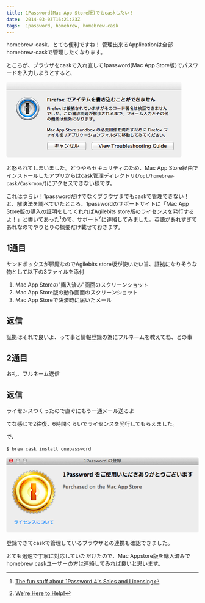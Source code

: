 ```yaml
---
title: 1Password(Mac App Store版)でもcaskしたい！
date:  2014-03-03T16:21:23Z
tags:  1password, homebrew, homebrew-cask
---
```


homebrew-cask、とても便利ですね！
管理出来るApplicationは全部homebrew-caskで管理したくなります。

ところが、ブラウザをcaskで入れ直して1password(Mac App Store版)でパスワードを入力しようとすると、

![サンドボックスエラー](error.png)

と怒られてしまいました。どうやらセキュリティのため、Mac App Store経由でインストールしたアプリからはcask管理ディレクトリ(`/opt/homebrew-cask/Caskroom/`)にアクセスできない様です。

<!-- more -->

これはつらい！1passwordだけでなくブラウザまでもcaskで管理できない！と、解決法を調べていたところ、1passwordのサポートサイトに「Mac App Store版の購入の証明をしてくれればAgilebits store版のライセンスを発行するよ！」と書いてあった[^agilebits_license]ので、サポート[^support]に連絡してみました。英語があれすぎてあれなのでやりとりの概要だけ載せておきます。

1通目
-------
サンドボックスが邪魔なのでAgilebits store版が使いたい旨、証拠になりそうな物として以下の3ファイルを添付

1. Mac App Storeの"購入済み"画面のスクリーンショット
2. Mac App Store版の動作画面のスクリーンショット
3. Mac App Storeで決済時に届いたメール

返信
-------
証拠はそれで良いよ、って事と情報登録の為にフルネームを教えてね、との事

2通目
------
お礼、フルネーム送信

返信
--------
ライセンスつくったので直ぐにもう一通メール送るよ

てな感じで2往復、6時間くらいでライセンスを発行してもらえました。

で、

```{.sh}
$ brew cask install onepassword
```

![登録完了](register.png)

登録できてcaskで管理しているブラウザとの連携も確認できました。

とても迅速で丁寧に対応していただけたので、Mac Appstore版を購入済みでhomebrew caskユーザーの方は連絡してみれば良いと思います。

[^support]: [We're Here to Help!](http://learn.agilebits.com/1Password4/Mac/en/contact-us.html#e-mail)

[^agilebits_license]: [The fun stuff about 1Password 4's Sales and Licensing](http://learn.agilebits.com/1Password4/1p4-sales-faqs.html#can-i-switch-the-license-i-bought-from-agilebits-store-to-mac-app-store-or-the-other-way-around)
